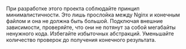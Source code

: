 При разработке этого проекта соблюдайте принцип минималистичности.
Это лишь прослойка между Nginx и конечным файлом и она не должна быть большой.
Подключая внешние зависимости, проверяйте, что они не потянут за собой
мегабайты ненужного кода.
Избегайте избыточных абстракций.
Уменьшайте количество проверок до получения конечного результата.
